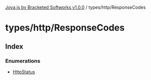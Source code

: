 [Jova.js by Bracketed Softworks v1.0.0](../wiki/modules) / types/http/ResponseCodes

# types/http/ResponseCodes

## Index

### Enumerations

- [HttpStatus](../wiki/types.http.ResponseCodes.Enumeration.HttpStatus)
